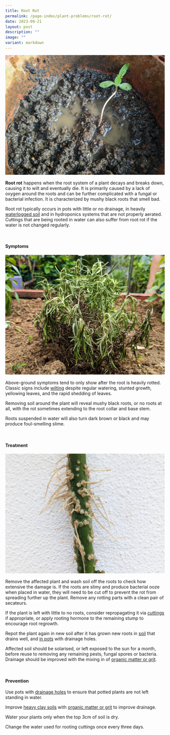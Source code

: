 ```yaml
---
title: Root Rot
permalink: /page-index/plant-problems/root-rot/
date: 2023-09-21
layout: post
description: ""
image: ""
variant: markdown
---
```

<section>
	<img title="A seedling sitting in waterlogged soil, potentially suffering from root rot. Photo by Jacqueline Chua." src="/images/Plant%20problems/waterlogging_jacchua.jpg">
	<p><b>Root rot</b> happens when the root system of a plant decays and breaks down, causing it to wilt and eventually die. It is primarily caused by a lack of oxygen around the roots and can be further complicated with a fungal or bacterial infection. It is characterized by mushy black roots that smell bad.</p>
	<p>Root rot typically occurs in pots with little or no drainage, in heavily <a href="/page-index/plant-problems/waterlogging/">waterlogged soil</a> and in hydroponics systems that are not properly aerated. Cuttings that are being rooted in water can also suffer from root rot if the water is not changed regularly.</p>
	<br>
</section>

<section>
	<h4>Symptoms</h4>
	<img title="A plant that continues to wilt after being watered may have root rot. Photo by Jacqueline Chua." src="/images/Plant%20problems/Wilting_JacChua%20(1).jpg">
  <p>Above-ground symptoms tend to only show after the root is heavily rotted. Classic signs include <a href="/page-index/plant-problems/wilting/">wilting</a> despite regular watering, stunted growth, yellowing leaves, and the rapid shedding of leaves.</p>
  <p>Removing soil around the plant will reveal mushy black roots, or no roots at all, with the rot sometimes extending to the root collar and base stem. </p>
	<p>Roots suspended in water will also turn dark brown or black and may produce foul-smelling slime. </p>
	<br>
</section>

<section>
	<h4>Treatment</h4>
	<img title="Healthy roots growing on a cutting rooted in water. Photo by Jacqueline Chua." src="/images/Horti%20techniques/Rooting_Jacchua%20(1).jpg">
  <p>Remove the affected plant and wash soil off the roots to check how extensive the damage is. If the roots are slimy and produce bacterial ooze when placed in water, they will need to be cut off to prevent the rot from spreading further up the plant. Remove any rotting parts with a clean pair of secateurs.</p>
	<p>If the plant is left with little to no roots, consider repropagating it via <a href="/page-index/horticulture-techniques/propagating-by-cuttings/">cuttings</a> if appropriate, or apply rooting hormone to the remaining stump to encourage root regrowth.</p>
	<p>Repot the plant again in new soil after it has grown new roots in <a href="/page-index/horticulture-techniques/soil/">soil</a> that drains well, and <a href="/page-index/horticulture-techniques/planting-in-containers/">in pots</a> with drainage holes.</p>
	<p>Affected soil should be solarised, or left exposed to the sun for a month, before reuse to removing any remaining pests, fungal spores or bacteria. Drainage should be improved with the mixing in of <a href="/page-index/horticulture-techniques/soil-amendments/">organic matter or grit</a>.</p>
	<br>
</section>

<section>
	<h4>Prevention</h4>
	<p>Use pots with <a href="/page-index/horticulture-techniques/planting-in-containers/">drainage holes</a> to ensure that potted plants are not left standing in water.</p>
	<p>Improve <a href="/page-index/horticulture-techniques/soil/">heavy clay soils</a> with <a href="/page-index/horticulture-techniques/soil-amendments/">organic matter or grit</a> to improve drainage.</p> 
	<p>Water your plants only when the top 3cm of soil is dry.</p>
	<p>Change the water used for rooting cuttings once every three days.</p> 
</section>